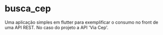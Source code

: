 # busca_cep

Uma aplicação simples em flutter para exemplificar o consumo no front de uma API REST. No caso do projeto a API 'Via Cep'.
